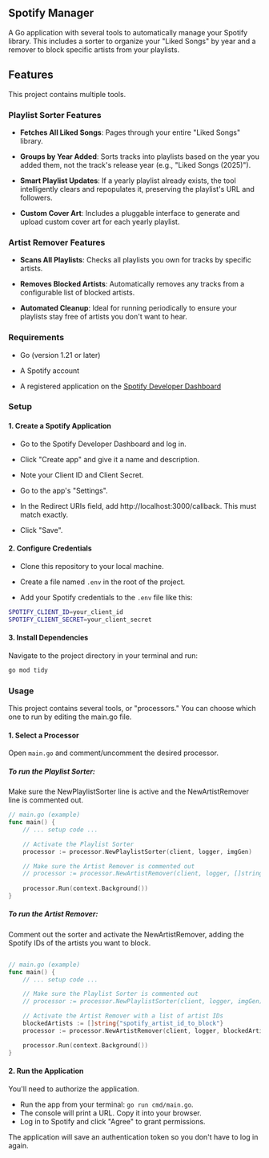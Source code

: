 ## Spotify Manager
A Go application with several tools to automatically manage your Spotify library.
This includes a sorter to organize your "Liked Songs" by year and a 
remover to block specific artists from your playlists.

## Features

This project contains multiple tools.

### Playlist Sorter Features

- **Fetches All Liked Songs**: Pages through your entire "Liked Songs" library.

- **Groups by Year Added**: Sorts tracks into playlists based on the year you added them, not the track's release year (e.g., "Liked Songs (2025)").

- **Smart Playlist Updates**: If a yearly playlist already exists, the tool intelligently clears and repopulates it, preserving the playlist's URL and followers.

- **Custom Cover Art**: Includes a pluggable interface to generate and upload custom cover art for each yearly playlist.

### Artist Remover Features

- **Scans All Playlists**: Checks all playlists you own for tracks by specific artists.

- **Removes Blocked Artists**: Automatically removes any tracks from a configurable list of blocked artists.

- **Automated Cleanup**: Ideal for running periodically to ensure your playlists stay free of artists you don't want to hear.

### Requirements

- Go (version 1.21 or later)

- A Spotify account

- A registered application on the [Spotify Developer Dashboard](https://developer.spotify.com/dashboard)

### Setup

#### 1. Create a Spotify Application

- Go to the Spotify Developer Dashboard and log in.

- Click "Create app" and give it a name and description.

- Note your Client ID and Client Secret.

- Go to the app's "Settings".

- In the Redirect URIs field, add http://localhost:3000/callback. This must match exactly.

- Click "Save".

#### 2. Configure Credentials

- Clone this repository to your local machine.

- Create a file named `.env` in the root of the project.

- Add your Spotify credentials to the `.env` file like this:
```bash
SPOTIFY_CLIENT_ID=your_client_id
SPOTIFY_CLIENT_SECRET=your_client_secret
```

#### 3. Install Dependencies

Navigate to the project directory in your terminal and run:

```bash
go mod tidy
```

### Usage

This project contains several tools, or "processors." You can choose which one to run by editing the main.go file.

#### 1. Select a Processor

Open `main.go` and comment/uncomment the desired processor.

##### To run the Playlist Sorter:

Make sure the NewPlaylistSorter line is active and the NewArtistRemover line is commented out.

```go
// main.go (example)
func main() {
    // ... setup code ...

    // Activate the Playlist Sorter
    processor := processor.NewPlaylistSorter(client, logger, imgGen)

    // Make sure the Artist Remover is commented out
    // processor := processor.NewArtistRemover(client, logger, []string{"artist_id_1"})
    
    processor.Run(context.Background())
}
```

##### To run the Artist Remover:

Comment out the sorter and activate the NewArtistRemover, adding the Spotify IDs of the artists you want to block.
```go

// main.go (example)
func main() {
    // ... setup code ...

    // Make sure the Playlist Sorter is commented out
    // processor := processor.NewPlaylistSorter(client, logger, imgGen)

    // Activate the Artist Remover with a list of artist IDs
    blockedArtists := []string{"spotify_artist_id_to_block"}
    processor := processor.NewArtistRemover(client, logger, blockedArtists)

    processor.Run(context.Background())
}
```

#### 2. Run the Application

You'll need to authorize the application.
- Run the app from your terminal: `go run cmd/main.go`. 
- The console will print a URL. Copy it into your browser.
- Log in to Spotify and click "Agree" to grant permissions.

The application will save an authentication token so you don't have to log in again.
